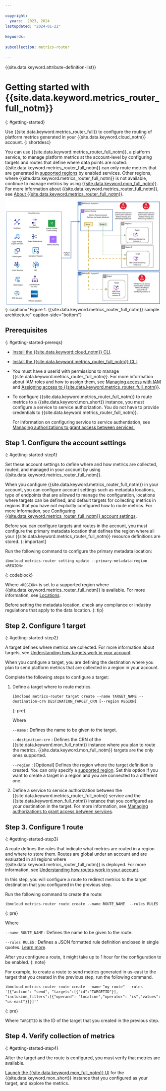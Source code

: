 ```yaml
---

copyright:
  years:  2023, 2024
lastupdated: "2024-01-22"

keywords:

subcollection: metrics-router

---
```


{{site.data.keyword.attribute-definition-list}}

# Getting started with {{site.data.keyword.metrics_router_full_notm}}
{: #getting-started}



Use {{site.data.keyword.metrics_router_full}} to configure the routing of platform metrics generated in your {{site.data.keyword.cloud_notm}} account.
{: shortdesc}

You can use {{site.data.keyword.metrics_router_full_notm}}, a platform service, to manage platform metrics at the account-level by configuring targets and routes that define where data points are routed. {{site.data.keyword.metrics_router_full_notm}} can only route metrics that are generated in [supported regions](/docs/metrics-router?topic=metrics-router-regions) by enabled services. Other regions, where {{site.data.keyword.metrics_router_full_notm}} is not available, continue to manage metrics by using [{{site.data.keyword.mon_full_notm}}](/docs/monitoring?topic=monitoring-getting-started). For more information about {{site.data.keyword.metrics_router_full_notm}}, see [About {{site.data.keyword.metrics_router_full_notm}}](/docs/metrics-router?topic=metrics-router-about).

![A diagram that shows a sample {{site.data.keyword.metrics_router_full_notm}} architecture.](/images/metrics-routing-ov.png "{{site.data.keyword.metrics_router_full_notm}} architecture sample."){: caption="Figure 1. {{site.data.keyword.metrics_router_full_notm}} sample architecture" caption-side="bottom"}

## Prerequisites
{: #getting-started-prereqs}

- [Install the {{site.data.keyword.cloud_notm}} CLI](/docs/cli?topic=cli-install-ibmcloud-cli).

- [Install the {{site.data.keyword.metrics_router_full_notm}} CLI](/docs/metrics-router?topic=metrics-router-metrics-router-cli-config).

- You must have a userid with permissions to manage {{site.data.keyword.metrics_router_full_notm}}. For more information about IAM roles and how to assign them, see [Managing access with IAM](/docs/metrics-router?topic=metrics-router-iam) and [Assigning access to {{site.data.keyword.metrics_router_full_notm}}](/docs/metrics-router?topic=metrics-router-iam-assign-access).

- To configure {{site.data.keyword.metrics_router_full_notm}} to route metrics to a {{site.data.keyword.mon_short}} instance, you must configure a service to service authorization. You do not have to provide credentials to {{site.data.keyword.metrics_router_full_notm}}.

   For information on configuring service to service authentiation, see [Managing authorizations to grant access between services.](/docs/metrics-router?topic=metrics-router-iam-service-auth)



## Step 1. Configure the account settings
{: #getting-started-step1}

Set these account settings to define where and how metrics are collected, routed, and managed in your account by using {{site.data.keyword.metrics_router_full_notm}}.

When you configure {{site.data.keyword.metrics_router_full_notm}} in your account, you can configure account settings such as metadata locations, type of endpoints that are allowed to manage the configuration, locations where targets can be defined, and default targets for collecting  metrics in regions that you have not explicitly configured how to route metrics. For more information, see [Configuring {{site.data.keyword.metrics_router_full_notm}} account settings](/docs/metrics-router?topic=metrics-router-settings).

Before you can configure targets and routes in the account, you must configure the primary metadata location that defines the region where all your {{site.data.keyword.metrics_router_full_notm}} resource definitions are stored.
{: important}

Run the following command to configure the primary metadata location:

```pre
ibmcloud metrics-router setting update --primary-metadata-region <REGION>
```
{: codeblock}

Where `<REGION>` is set to a supported region where {{site.data.keyword.metrics_router_full_notm}} is available. For more information, see [Locations](/docs/metrics-router?topic=metrics-router-regions).

Before setting the metadata location, check any compliance or industry regulations that apply to the data location.
{: tip}



## Step 2. Configure 1 target
{: #getting-started-step2}

A target defines where metrics are collected. For more information about targets, see [Understanding how targets work in your account](/docs/metrics-router?topic=metrics-router-target&interface=cli#target_behavior).

When you configure a target, you are defining the destination where you plan to send platform metrics that are collected in a region in your account.

Complete the following steps to configure a target:

1. Define a target where to route metrics.

    ```text
    ibmcloud metrics-router target create --name TARGET_NAME --destination-crn DESTINATION_TARGET_CRN [--region REGION]
    ```
    {: pre}

    Where

    `--name`
    : Defines the name to be given to the target.

    `--destination-crn`
    : Defines the CRN of the {{site.data.keyword.mon_full_notm}} instance where you plan to route the metrics. {{site.data.keyword.mon_full_notm}} targets are the only ones supported.

    `--region`
    : [Optional] Defines the region where the target definition is created. You can only specify a [supported region](/docs/metrics-router?topic=metrics-router-regions&interface=cli). Set this option if you want to create a target in a region and you are connected to a different one.

2. Define a service to service authorization between the {{site.data.keyword.metrics_router_full_notm}} service and the {{site.data.keyword.mon_full_notm}} instance that you configured as your destination in the target. For more information, see [Managing authorizations to grant access between services](/docs/metrics-router?topic=metrics-router-iam-service-auth).

## Step 3. Configure 1 route
{: #getting-started-step3}

A route defines the rules that indicate what metrics are routed in a region and where to store them. Routes are global under an account and are evaluated in all regions where {{site.data.keyword.metrics_router_full_notm}} is deployed. For more information, see [Understanding how routes work in your account](/docs/metrics-router?topic=metrics-router-routes&interface=cli#route_behaviour).

In this step, you will configure a route to redirect metrics to the target destination that you configured in the previous step.

Run the following command to create the route:

```text
ibmcloud metrics-router route create --name ROUTE_NAME  --rules RULES
```
{: pre}

Where

`--name ROUTE_NAME`
:   Defines the name to be given to the route.

`--rules RULES`
:   Defines a JSON formatted rule definition enclosed in single quotes. [Learn more](/docs/metrics-router?topic=metrics-router-route_rules_definitions&interface=cli).

After you configure a route, it might take up to 1 hour for the configuration to be enabled.
{: note}

For example, to create a route to send metrics generated in us-east to the target that you created in the previous step, run the following command.

```text
ibmcloud metrics-router route create --name "my-route" --rules '[{"action": "send", "targets":[{"id":"TARGETID"}], "inclusion_filters":[{"operand": "location","operator": "is","values": "us-east"}]}]''
```
{: pre}

Where `TARGETID` is the ID of the target that you created in the previous step.


## Step 4. Verify collection of metrics
{: #getting-started-step4}


After the target and the route is configured, you must verify that metrics are available.

[Launch the {{site.data.keyword.mon_full_notm}} UI](/docs/monitoring?topic=monitoring-launch) for the {{site.data.keyword.mon_short}} instance that you configured as your target, and explore the metrics.

<!--## Next
{: #getting-started-next}

Plan your account configuration. For more information, see [Planning your account configuration settings](/docs/metrics-router?topic=metrics-router-planning).-->
